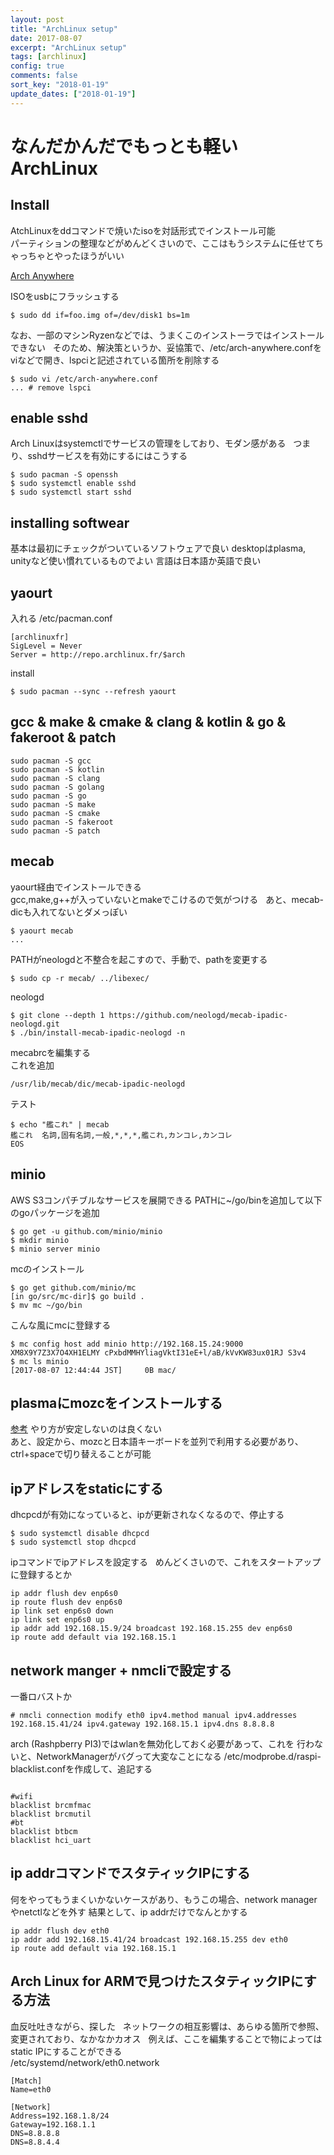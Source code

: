 ```yaml
---
layout: post
title: "ArchLinux setup"
date: 2017-08-07
excerpt: "ArchLinux setup"
tags: [archlinux]
config: true
comments: false
sort_key: "2018-01-19"
update_dates: ["2018-01-19"]
---
```


# なんだかんだでもっとも軽いArchLinux

## Install 

AtchLinuxをddコマンドで焼いたisoを対話形式でインストール可能  
パーティションの整理などがめんどくさいので、ここはもうシステムに任せてちゃっちゃとやったほうがいい　

[Arch Anywhere](https://arch-anywhere.org/)

ISOをusbにフラッシュする
```console
$ sudo dd if=foo.img of=/dev/disk1 bs=1m
```
なお、一部のマシンRyzenなどでは、うまくこのインストーラではインストールできない  
そのため、解決策というか、妥協策で、/etc/arch-anywhere.confをviなどで開き、lspciと記述されている箇所を削除する  
```console
$ sudo vi /etc/arch-anywhere.conf
... # remove lspci
```


## enable sshd
Arch Linuxはsystemctlでサービスの管理をしており、モダン感がある  
つまり、sshdサービスを有効にするにはこうする  
```console
$ sudo pacman -S openssh
$ sudo systemctl enable sshd
$ sudo systemctl start sshd
```

## installing softwear
基本は最初にチェックがついているソフトウェアで良い
desktopはplasma, unityなど使い慣れているものでよい
言語は日本語か英語で良い

## yaourt
入れる
/etc/pacman.conf
```console
[archlinuxfr]
SigLevel = Never
Server = http://repo.archlinux.fr/$arch
```
install
```console
$ sudo pacman --sync --refresh yaourt
```

## gcc & make & cmake & clang & kotlin & go & fakeroot & patch
```console
sudo pacman -S gcc
sudo pacman -S kotlin
sudo pacman -S clang
sudo pacman -S golang
sudo pacman -S go
sudo pacman -S make
sudo pacman -S cmake
sudo pacman -S fakeroot
sudo pacman -S patch
```

## mecab
yaourt経由でインストールできる  
gcc,make,g++が入っていないとmakeでこけるので気がつける  
あと、mecab-dicも入れてないとダメっぽい
```console
$ yaourt mecab
...
```

PATHがneologdと不整合を起こすので、手動で、pathを変更する
```console
$ sudo cp -r mecab/ ../libexec/
```

neologd
```console
$ git clone --depth 1 https://github.com/neologd/mecab-ipadic-neologd.git
$ ./bin/install-mecab-ipadic-neologd -n
```

mecabrcを編集する  
これを追加
```console
/usr/lib/mecab/dic/mecab-ipadic-neologd
```

テスト
```console
$ echo "艦これ" | mecab
艦これ  名詞,固有名詞,一般,*,*,*,艦これ,カンコレ,カンコレ
EOS
```

## minio
AWS S3コンパチブルなサービスを展開できる
PATHに~/go/binを追加して以下のgoパッケージを追加  
```console
$ go get -u github.com/minio/minio
$ mkdir minio
$ minio server minio
```
mcのインストール
```console
$ go get github.com/minio/mc
[in go/src/mc-dir]$ go build .
$ mv mc ~/go/bin
```
こんな風にmcに登録する
```console
$ mc config host add minio http://192.168.15.24:9000 XM8X9Y7Z3X7O4XH1ELMY cPxbdMMHYliagVktI31eE+l/aB/kVvKW83ux01RJ S3v4
$ mc ls minio
[2017-08-07 12:44:44 JST]     0B mac/
```

## plasmaにmozcをインストールする

[参考](https://ponu2.blogspot.jp/2016/03/arch-linuxplasmafcitx-mozc.html)
やり方が安定しないのは良くない  
あと、設定から、mozcと日本語キーボードを並列で利用する必要があり、ctrl+spaceで切り替えることが可能  

## ipアドレスをstaticにする
dhcpcdが有効になっていると、ipが更新されなくなるので、停止する
```console
$ sudo systemctl disable dhcpcd
$ sudo systemctl stop dhcpcd
```
ipコマンドでipアドレスを設定する  
めんどくさいので、これをスタートアップに登録するとか
```console
ip addr flush dev enp6s0
ip route flush dev enp6s0
ip link set enp6s0 down
ip link set enp6s0 up
ip addr add 192.168.15.9/24 broadcast 192.168.15.255 dev enp6s0
ip route add default via 192.168.15.1
```

## network manger + nmcliで設定する
一番ロバストか
```console
# nmcli connection modify eth0 ipv4.method manual ipv4.addresses 192.168.15.41/24 ipv4.gateway 192.168.15.1 ipv4.dns 8.8.8.8
```
arch (Rashpberry PI3)ではwlanを無効化しておく必要があって、これを
行わないと、NetworkManagerがバグって大変なことになる
/etc/modprobe.d/raspi-blacklist.confを作成して、追記する
```console

#wifi
blacklist brcmfmac
blacklist brcmutil
#bt
blacklist btbcm
blacklist hci_uart
```

## ip addrコマンドでスタティックIPにする
何をやってもうまくいかないケースがあり、もうこの場合、network managerやnetctlなどを外す
結果として、ip addrだけでなんとかする
```console
ip addr flush dev eth0
ip addr add 192.168.15.41/24 broadcast 192.168.15.255 dev eth0
ip route add default via 192.168.15.1
```

## Arch Linux for ARMで見つけたスタティックIPにする方法
血反吐吐きながら、探した  
ネットワークの相互影響は、あらゆる箇所で参照、変更されており、なかなかカオス  
例えば、ここを編集することで物によってはstatic IPにすることができる  
/etc/systemd/network/eth0.network
```console
[Match]
Name=eth0

[Network]
Address=192.168.1.8/24
Gateway=192.168.1.1
DNS=8.8.8.8
DNS=8.8.4.4
```
